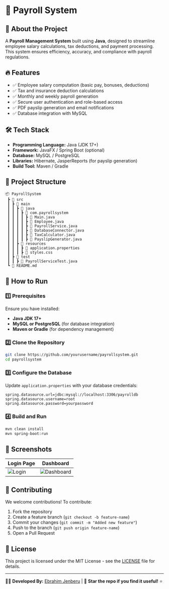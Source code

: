 # 🚀 Payroll System

## 📌 About the Project
A **Payroll Management System** built using **Java**, designed to streamline employee salary calculations, tax deductions, and payment processing. This system ensures efficiency, accuracy, and compliance with payroll regulations.

## 🔥 Features
- ✅ Employee salary computation (basic pay, bonuses, deductions)
- ✅ Tax and insurance deduction calculations
- ✅ Monthly and weekly payroll generation
- ✅ Secure user authentication and role-based access
- ✅ PDF payslip generation and email notifications
- ✅ Database integration with MySQL

## 🛠️ Tech Stack
- **Programming Language:** Java (JDK 17+)
- **Framework:** JavaFX / Spring Boot (optional)
- **Database:** MySQL / PostgreSQL
- **Libraries:** Hibernate, JasperReports (for payslip generation)
- **Build Tool:** Maven / Gradle

## 📂 Project Structure
```
📦 PayrollSystem
 ┣ 📂 src
 ┃ ┣ 📂 main
 ┃ ┃ ┣ 📂 java
 ┃ ┃ ┃ ┣ 📂 com.payrollsystem
 ┃ ┃ ┃ ┃ ┣ 📜 Main.java
 ┃ ┃ ┃ ┃ ┣ 📜 Employee.java
 ┃ ┃ ┃ ┃ ┣ 📜 PayrollService.java
 ┃ ┃ ┃ ┃ ┣ 📜 DatabaseConnector.java
 ┃ ┃ ┃ ┃ ┣ 📜 TaxCalculator.java
 ┃ ┃ ┃ ┃ ┣ 📜 PayslipGenerator.java
 ┃ ┃ ┣ 📂 resources
 ┃ ┃ ┃ ┣ 📜 application.properties
 ┃ ┃ ┃ ┣ 📜 styles.css
 ┃ ┣ 📂 test
 ┃ ┃ ┣ 📜 PayrollServiceTest.java
 ┗ 📜 README.md
```

## 🎯 How to Run
### 1️⃣ Prerequisites
Ensure you have installed:
- **Java JDK 17+**
- **MySQL or PostgreSQL** (for database integration)
- **Maven or Gradle** (for dependency management)

### 2️⃣ Clone the Repository
```sh
git clone https://github.com/yourusername/payrollsystem.git
cd payrollsystem
```

### 3️⃣ Configure the Database
Update `application.properties` with your database credentials:
```properties
spring.datasource.url=jdbc:mysql://localhost:3306/payrolldb
spring.datasource.username=root
spring.datasource.password=yourpassword
```

### 4️⃣ Build and Run
```sh
mvn clean install
mvn spring-boot:run
```

## 📸 Screenshots
| Login Page  | Dashboard |
|------------|------------|
| ![Login](https://via.placeholder.com/300x200) | ![Dashboard](https://via.placeholder.com/300x200) |

## 🤝 Contributing
We welcome contributions! To contribute:
1. Fork the repository
2. Create a feature branch (`git checkout -b feature-name`)
3. Commit your changes (`git commit -m "Added new feature"`)
4. Push to the branch (`git push origin feature-name`)
5. Open a Pull Request

## 📝 License
This project is licensed under the MIT License - see the [LICENSE](LICENSE) file for details.

---
👨‍💻 **Developed By:** [Ebrahim Jenberu](https://github.com/IbrahimJenberu) | 🌟 **Star the repo if you find it useful!** ⭐
